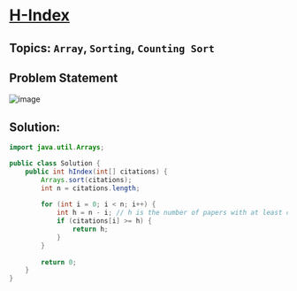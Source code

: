 # [H-Index](https://leetcode.com/problems/h-index/description/?envType=study-plan-v2&envId=top-interview-150)
## Topics: `Array`, `Sorting`, `Counting Sort`
## Problem Statement
![image](https://github.com/SiddhantKumarMaurya/LeetCode_Questions/assets/107787014/392c8937-edd0-4ca0-aee3-2e73d4934996)
## Solution:
```java
import java.util.Arrays;

public class Solution {
    public int hIndex(int[] citations) {
        Arrays.sort(citations);
        int n = citations.length;
        
        for (int i = 0; i < n; i++) {
            int h = n - i; // h is the number of papers with at least citations[i] citations
            if (citations[i] >= h) {
                return h;
            }
        }
        
        return 0;
    }
}
```
